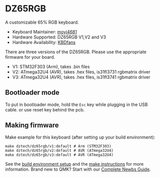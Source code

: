 # DZ65RGB

A customizable 65% RGB keyboard.

* Keyboard Maintainer: [moyi4681](https://github.com/moyi4681)
* Hardware Supported: DZ65RGB V1,V2 and V3
* Hardware Availability: [KBDfans](https://kbdfans.com/)

There are three versions of the DZ65RGB. Please use the appropriate firmware for your board.

* V1: STM32F303 (Arm), takes .bin files
* V2: ATmega32U4 (AVR), takes .hex files, is31fl3731 rgbmatrix driver
* V3: ATmega32U4 (AVR), takes .hex files, is31fl3741 rgbmatrix driver

## Bootloader mode

To put in bootloader mode, hold the `Esc` key while plugging in the USB cable. or use reset key behind the pcb.

## Making firmware

Make example for this keyboard (after setting up your build environment):

    make dztech/dz65rgb/v1:default # Arm (STM32F303)
    make dztech/dz65rgb/v2:default # AVR (ATmega32U4)
    make dztech/dz65rgb/v3:default # AVR (ATmega32U4)

See the [build environment setup](https://docs.qmk.fm/#/getting_started_build_tools) and the [make instructions](https://docs.qmk.fm/#/getting_started_make_guide) for more information. Brand new to QMK? Start with our [Complete Newbs Guide](https://docs.qmk.fm/#/newbs).
